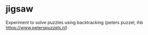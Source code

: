 # jigsaw

Experiment to solve puzzles using backtracking (peters puzzel, ihb https://www.peterspuzzels.nl)
